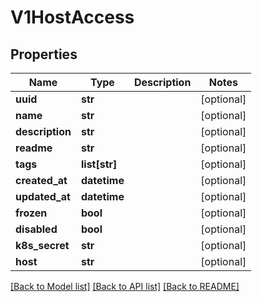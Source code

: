 # V1HostAccess

## Properties
Name | Type | Description | Notes
------------ | ------------- | ------------- | -------------
**uuid** | **str** |  | [optional] 
**name** | **str** |  | [optional] 
**description** | **str** |  | [optional] 
**readme** | **str** |  | [optional] 
**tags** | **list[str]** |  | [optional] 
**created_at** | **datetime** |  | [optional] 
**updated_at** | **datetime** |  | [optional] 
**frozen** | **bool** |  | [optional] 
**disabled** | **bool** |  | [optional] 
**k8s_secret** | **str** |  | [optional] 
**host** | **str** |  | [optional] 

[[Back to Model list]](../README.md#documentation-for-models) [[Back to API list]](../README.md#documentation-for-api-endpoints) [[Back to README]](../README.md)


